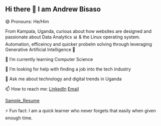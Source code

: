## Hi there 👋 I am Andrew Bisaso

😄 Pronouns: He/Him

From Kampala, Uganda, curious about how websites are designed and passionate about Data Analytics :bar_chart: & the Linux operating system. Automation, efficeincy and quicker probelm solving through leveraging Generative Artificial Intelligence :robot:

🌱 I’m currently learning Computer Science

🤔 I’m looking for help with finding a job into the tech industry

💬 Ask me about technology and digital trends in Uganda

📫 How to reach me:
[LinkedIn](https://www.linkedin.com/in/bisaso-andrew-800392217)
[Email](bandrew235@gmail.com)

[Sample_Resume](https://raw.githubusercontent.com/Andrew235-art/my_resume/refs/heads/main/README.md)

⚡ Fun fact: I am a quick learner who never forgets that easily when given enough time.

<!--
**Andrew235-art/Andrew235-art** is a ✨ _special_ ✨ repository because its `README.md` (this file) appears on your GitHub profile.

Here are some ideas to get you started:

- 🔭 I’m currently working on ...
- 🌱 I’m currently learning ...
- 👯 I’m looking to collaborate on ...
- 🤔 I’m looking for help with ...
- 💬 Ask me about ...
- 📫 How to reach me: ...
- 😄 Pronouns: ...
- ⚡ Fun fact: ...
-->

